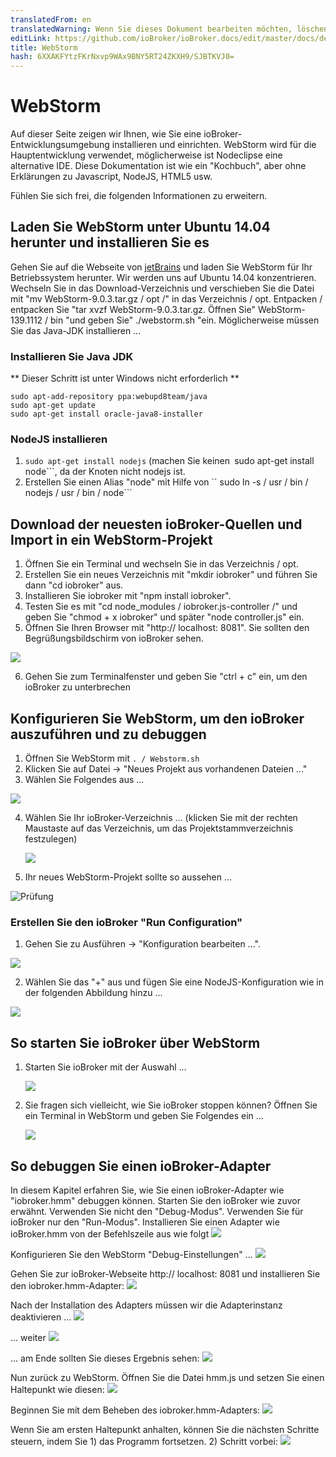 ```yaml
---
translatedFrom: en
translatedWarning: Wenn Sie dieses Dokument bearbeiten möchten, löschen Sie bitte das Feld "translationsFrom". Andernfalls wird dieses Dokument automatisch erneut übersetzt
editLink: https://github.com/ioBroker/ioBroker.docs/edit/master/docs/de/dev/webstorm.md
title: WebStorm
hash: 6XXAKFYtzFKrNxvp9WAx9BNY5RT24ZKXH9/SJBTKVJ0=
---
```

# WebStorm
Auf dieser Seite zeigen wir Ihnen, wie Sie eine ioBroker-Entwicklungsumgebung installieren und einrichten.
WebStorm wird für die Hauptentwicklung verwendet, möglicherweise ist Nodeclipse eine alternative IDE.
Diese Dokumentation ist wie ein "Kochbuch", aber ohne Erklärungen zu Javascript, NodeJS, HTML5 usw.

Fühlen Sie sich frei, die folgenden Informationen zu erweitern.

## Laden Sie WebStorm unter Ubuntu 14.04 herunter und installieren Sie es
Gehen Sie auf die Webseite von [jetBrains](https://www.jetbrains.com/webstorm/download/) und laden Sie WebStorm für Ihr Betriebssystem herunter. Wir werden uns auf Ubuntu 14.04 konzentrieren.
Wechseln Sie in das Download-Verzeichnis und verschieben Sie die Datei mit "mv WebStorm-9.0.3.tar.gz / opt /" in das Verzeichnis / opt. Entpacken / entpacken Sie "tar xvzf WebStorm-9.0.3.tar.gz. Öffnen Sie" WebStorm-139.1112 / bin "und geben Sie" ./webstorm.sh "ein. Möglicherweise müssen Sie das Java-JDK installieren ...

### Installieren Sie Java JDK
** Dieser Schritt ist unter Windows nicht erforderlich **

```
sudo apt-add-repository ppa:webupd8team/java
sudo apt-get update
sudo apt-get install oracle-java8-installer
```

### NodeJS installieren
1. `sudo apt-get install nodejs` (machen Sie keinen` `sudo apt-get install node```, da der Knoten nicht nodejs ist.
2. Erstellen Sie einen Alias "node" mit Hilfe von `` sudo ln -s / usr / bin / nodejs / usr / bin / node```

## Download der neuesten ioBroker-Quellen und Import in ein WebStorm-Projekt
1. Öffnen Sie ein Terminal und wechseln Sie in das Verzeichnis / opt.
2. Erstellen Sie ein neues Verzeichnis mit "mkdir iobroker" und führen Sie dann "cd iobroker" aus.
3. Installieren Sie iobroker mit "npm install iobroker".
4. Testen Sie es mit "cd node_modules / iobroker.js-controller /" und geben Sie "chmod + x iobroker" und später "node controller.js" ein.
5. Öffnen Sie Ihren Browser mit "http:// localhost: 8081". Sie sollten den Begrüßungsbildschirm von ioBroker sehen.

  ![](../../en/dev/media/WelcomeScreen.png)

6. Gehen Sie zum Terminalfenster und geben Sie "ctrl + c" ein, um den ioBroker zu unterbrechen

## Konfigurieren Sie WebStorm, um den ioBroker auszuführen und zu debuggen
1. Öffnen Sie WebStorm mit `. / Webstorm.sh`
2. Klicken Sie auf Datei -> "Neues Projekt aus vorhandenen Dateien ..."
3. Wählen Sie Folgendes aus ...

  ![](../../en/dev/media/CreateNewProject01.png)

4. Wählen Sie Ihr ioBroker-Verzeichnis ... (klicken Sie mit der rechten Maustaste auf das Verzeichnis, um das Projektstammverzeichnis festzulegen)

   ![](../../en/dev/media/CNP03.png)

5. Ihr neues WebStorm-Projekt sollte so aussehen ...

  ![Prüfung](../../en/dev/media/NewProject01.png)

### Erstellen Sie den ioBroker "Run Configuration"
1. Gehen Sie zu Ausführen -> "Konfiguration bearbeiten ...".

![](../../en/dev/media/RC01.png)

2. Wählen Sie das "+" aus und fügen Sie eine NodeJS-Konfiguration wie in der folgenden Abbildung hinzu ...

![](../../en/dev/media/RunConfigIoBroker.png)

## So starten Sie ioBroker über WebStorm
1. Starten Sie ioBroker mit der Auswahl ...

    ![](../../en/dev/media/RunIobroker01.png)

2. Sie fragen sich vielleicht, wie Sie ioBroker stoppen können? Öffnen Sie ein Terminal in WebStorm und geben Sie Folgendes ein ...

    ![](../../en/dev/media/TerminalRun01.png)

## So debuggen Sie einen ioBroker-Adapter
In diesem Kapitel erfahren Sie, wie Sie einen ioBroker-Adapter wie "iobroker.hmm" debuggen können.
Starten Sie den ioBroker wie zuvor erwähnt. Verwenden Sie nicht den "Debug-Modus". Verwenden Sie für ioBroker nur den "Run-Modus".
Installieren Sie einen Adapter wie ioBroker.hmm von der Befehlszeile aus wie folgt ![](../../en/dev/media/CLIinstallHMM01.png)

Konfigurieren Sie den WebStorm "Debug-Einstellungen" ...
![](../../en/dev/media/DebugSettingsHMM01.png)

Gehen Sie zur ioBroker-Webseite http:// localhost: 8081 und installieren Sie den iobroker.hmm-Adapter: ![](../../en/dev/media/InstallHMMfromWeb01.png)

Nach der Installation des Adapters müssen wir die Adapterinstanz deaktivieren ...
![](../../en/dev/media/DisableHMMWeb011.png)

... weiter ![](../../en/dev/media/DisableHMMWeb01.png)

... am Ende sollten Sie dieses Ergebnis sehen: ![](../../en/dev/media/DisableHMMWeb02.png)

Nun zurück zu WebStorm. Öffnen Sie die Datei hmm.js und setzen Sie einen Haltepunkt wie diesen: ![](../../en/dev/media/WebstormBreakpointsHMM01.png)

Beginnen Sie mit dem Beheben des iobroker.hmm-Adapters: ![](../../en/dev/media/WebstormDebugHMM01.png)

Wenn Sie am ersten Haltepunkt anhalten, können Sie die nächsten Schritte steuern, indem Sie 1) das Programm fortsetzen. 2) Schritt vorbei: ![](../../en/dev/media/DebugHMM02.png)